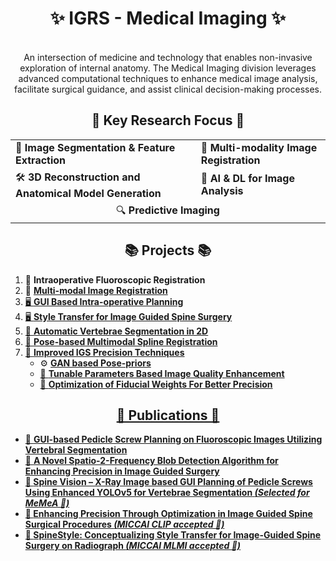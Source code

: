 <h1 align="center">✨ IGRS - Medical Imaging ✨</h1>

<p align="center">
  <br>
  An intersection of medicine and technology that enables non-invasive exploration of internal anatomy. The Medical Imaging division leverages advanced computational techniques to enhance medical image analysis, facilitate surgical guidance, and assist clinical decision-making processes.
</p>

<h2 align="center">🌟 Key Research Focus 🌟</h2>

<table align="center">
  <tr>
    <td>🧬 <b>Image Segmentation & Feature Extraction</b></td>
    <td>🔄 <b>Multi-modality Image Registration</b></td>
  </tr>
  <tr>
    <td>🛠️ <b>3D Reconstruction and Anatomical Model Generation</b></td>
    <td>🤖 <b>AI & DL for Image Analysis</b></td>
  </tr>
  <tr>
    <td colspan="2" align="center">🔍 <b>Predictive Imaging</b></td>
  </tr>
</table>

<h2 align="center">📚 Projects 📚</h2>

<ol>
  <li>🔬 <b>Intraoperative Fluoroscopic Registration</b></li>
  <li>🏥 <b><a href="https://github.com/IGRS-medical-imaging/iVReg" target="_blank">Multi-modal Image Registration</b></li>
  <li>🖥️ <b><a href="https://github.com/IGRS-medical-imaging/GUI-planning-" target="_blank">GUI Based Intra-operative Planning</b></li>
  <li>🖥️ <b><a href="https://github.com/IGRS-medical-imaging/Spine-Style" target="_blank">Style Transfer for Image Guided Spine Surgery</b></li>
  <li>🦴 <b><a href="https://github.com/IGRS-medical-imaging/3D-Reconstruction-of-Vertebrae-" target="_blank">Automatic Vertebrae Segmentation in 2D</b></li>
  <li>📐 <b>Pose-based Multimodal Spline Registration</b></li>
 <li>🤝 <b>Improved IGS Precision Techniques</a></b>
  <ul>
    <li>⚙️ <b><a href="https://github.com/IGRS-medical-imaging/FidGAN" target="_blank">GAN based Pose-priors</b></li>
    <li>🔄 <b>Tunable Parameters Based Image Quality Enhancement</b></li>
    <li>📝 <b><a href="https://github.com/IGRS-medical-imaging/EnPrO" target="_blank">Optimization of Fiducial Weights For Better Precision</b></li>
  </ul>
</li>
</ol>


<h2 align="center">📝 Publications 📝</h2>

<ul>
  <li>📖 <b>GUI-based Pedicle Screw Planning on Fluoroscopic Images Utilizing Vertebral Segmentation</b> </li>
  <li>📖 <b>A Novel Spatio-2-Frequency Blob Detection Algorithm for Enhancing Precision in Image Guided Surgery</li>
  <li>📖 <b>Spine Vision – X-Ray Image based GUI Planning of Pedicle Screws Using Enhanced YOLOv5 for Vertebrae Segmentation</b> <i>(Selected for MeMeA 🥇)</i></li>
<li>📖 <b>Enhancing Precision Through Optimization in Image Guided Spine Surgical Procedures</b> <i>(MICCAI CLIP accepted 🥇)</i></li>
<li>📖 <b>SpineStyle: Conceptualizing Style Transfer for Image-Guided Spine Surgery on Radiograph</b> <i>(MICCAI MLMI accepted 🥇)</i></li>

</ul>
